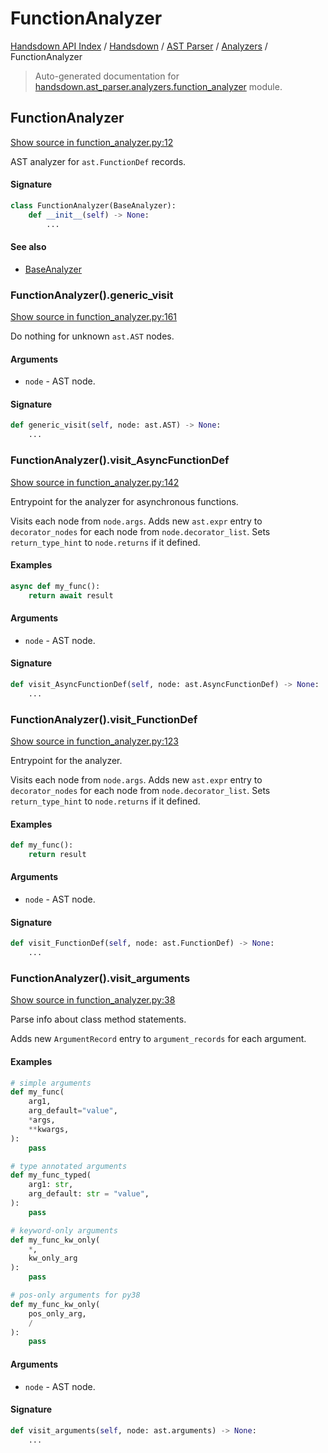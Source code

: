 # FunctionAnalyzer

[Handsdown API Index](../../../README.md#handsdown-api-index) /
[Handsdown](../../index.md#handsdown) /
[AST Parser](../index.md#ast-parser) /
[Analyzers](./index.md#analyzers) /
FunctionAnalyzer

> Auto-generated documentation for [handsdown.ast_parser.analyzers.function_analyzer](https://github.com/vemel/handsdown/blob/main/handsdown/ast_parser/analyzers/function_analyzer.py) module.

## FunctionAnalyzer

[Show source in function_analyzer.py:12](https://github.com/vemel/handsdown/blob/main/handsdown/ast_parser/analyzers/function_analyzer.py#L12)

AST analyzer for `ast.FunctionDef` records.

#### Signature

```python
class FunctionAnalyzer(BaseAnalyzer):
    def __init__(self) -> None:
        ...
```

#### See also

- [BaseAnalyzer](./base_analyzer.md#baseanalyzer)

### FunctionAnalyzer().generic_visit

[Show source in function_analyzer.py:161](https://github.com/vemel/handsdown/blob/main/handsdown/ast_parser/analyzers/function_analyzer.py#L161)

Do nothing for unknown `ast.AST` nodes.

#### Arguments

- `node` - AST node.

#### Signature

```python
def generic_visit(self, node: ast.AST) -> None:
    ...
```

### FunctionAnalyzer().visit_AsyncFunctionDef

[Show source in function_analyzer.py:142](https://github.com/vemel/handsdown/blob/main/handsdown/ast_parser/analyzers/function_analyzer.py#L142)

Entrypoint for the analyzer for asynchronous functions.

Visits each node from `node.args`.
Adds new `ast.expr` entry to `decorator_nodes` for each node
from `node.decorator_list`.
Sets `return_type_hint` to `node.returns` if it defined.

#### Examples

```python
async def my_func():
    return await result
```

#### Arguments

- `node` - AST node.

#### Signature

```python
def visit_AsyncFunctionDef(self, node: ast.AsyncFunctionDef) -> None:
    ...
```

### FunctionAnalyzer().visit_FunctionDef

[Show source in function_analyzer.py:123](https://github.com/vemel/handsdown/blob/main/handsdown/ast_parser/analyzers/function_analyzer.py#L123)

Entrypoint for the analyzer.

Visits each node from `node.args`.
Adds new `ast.expr` entry to `decorator_nodes` for each node
from `node.decorator_list`.
Sets `return_type_hint` to `node.returns` if it defined.

#### Examples

```python
def my_func():
    return result
```

#### Arguments

- `node` - AST node.

#### Signature

```python
def visit_FunctionDef(self, node: ast.FunctionDef) -> None:
    ...
```

### FunctionAnalyzer().visit_arguments

[Show source in function_analyzer.py:38](https://github.com/vemel/handsdown/blob/main/handsdown/ast_parser/analyzers/function_analyzer.py#L38)

Parse info about class method statements.

Adds new `ArgumentRecord` entry to `argument_records` for each argument.

#### Examples

```python
# simple arguments
def my_func(
    arg1,
    arg_default="value",
    *args,
    **kwargs,
):
    pass

# type annotated arguments
def my_func_typed(
    arg1: str,
    arg_default: str = "value",
):
    pass

# keyword-only arguments
def my_func_kw_only(
    *,
    kw_only_arg
):
    pass

# pos-only arguments for py38
def my_func_kw_only(
    pos_only_arg,
    /
):
    pass
```

#### Arguments

- `node` - AST node.

#### Signature

```python
def visit_arguments(self, node: ast.arguments) -> None:
    ...
```



